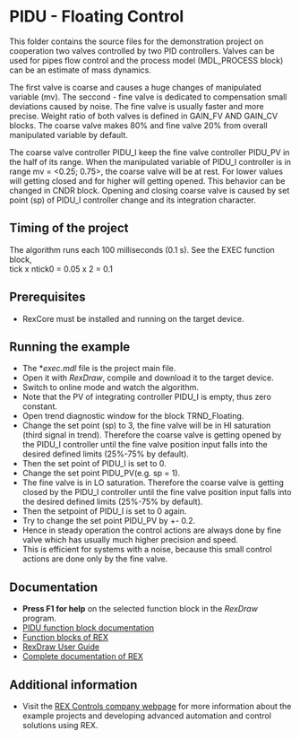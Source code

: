 ﻿PIDU - Floating Control 
=======================

This folder contains the source files for the demonstration project on cooperation
two valves controlled by two PID controllers. Valves can be used for pipes flow
control and the process model (MDL_PROCESS block) can be an estimate of mass
dynamics.

The first valve is coarse and causes a huge changes of manipulated variable (mv).
The seccond - fine valve is dedicated to compensation small deviations caused
by noise. The fine valve is usually faster and more precise. Weight ratio of
both valves is defined in GAIN_FV AND GAIN_CV blocks. The coarse valve makes 80%
and fine valve 20% from overall manipulated variable by default. 

The coarse valve controller PIDU_I keep the fine valve controller PIDU_PV in 
the half of its range. When the manipulated variable of PIDU_I controller is in 
range mv = <0.25; 0.75>, the coarse valve will be at rest. For lower values will 
getting closed and for higher will getting opened. This behavior can be changed 
in CNDR block. Opening and closing coarse valve is caused by set point (sp) of PIDU_I 
controller change and its integration character.
 
## Timing of the project ##

The algorithm runs each 100 milliseconds (0.1 s). See the EXEC function block,  
tick x ntick0 = 0.05 x 2 = 0.1 

## Prerequisites ##
- RexCore must be installed and running on the target device.

## Running the example ##
- The **exec.mdl* file is the project main file.
- Open it with *RexDraw*, compile and download it to the target device.
- Switch to online mode and watch the algorithm.
- Note that the PV of integrating controller PIDU_I is empty, thus zero constant.
- Open trend diagnostic window for the block TRND_Floating.
- Change the set point (sp) to 3, the fine valve will be in HI saturation (third signal in trend). 
Therefore the coarse valve is getting opened by the PIDU_I controller until the 
fine valve position input falls into the desired defined limits (25%-75% by 
default). 
- Then the set point of PIDU_I is set to 0.
- Change the set point PIDU_PV(e.g. sp = 1).
- The fine valve is in LO saturation. Therefore the coarse valve is getting 
closed by the PIDU_I controller until the fine valve position input falls into 
the desired defined limits (25%-75% by default).
- Then the setpoint of PIDU_I is set to 0 again.
- Try to change the set point PIDU_PV by +- 0.2.
- Hence in steady operation the control actions are always done by fine valve 
which has usually much higher precision and speed.
- This is efficient for systems with a noise, because this small control actions
are done only by the fine valve.

## Documentation ##

- **Press F1 for help** on the selected function block in the *RexDraw* program.
- [PIDU function block documentation](https://www.rexcontrols.com/media/2.50.4/doc/ENGLISH/MANUALS/BRef/PIDU.html)
- [Function blocks of REX](https://www.rexcontrols.com/media/2.50.4/doc/ENGLISH/MANUALS/BRef/BRef_ENG.html)
- [RexDraw User Guide](https://www.rexcontrols.com/media/2.50.4/doc/ENGLISH/MANUALS/RexDraw/RexDraw_ENG.html)
- [Complete documentation of REX](http://www.rexcontrols.com/documentation-and-support)

## Additional information ##

- Visit the [REX Controls company webpage](http://www.rexcontrols.com) 
for more information about the example projects and developing advanced 
automation and control solutions using REX.